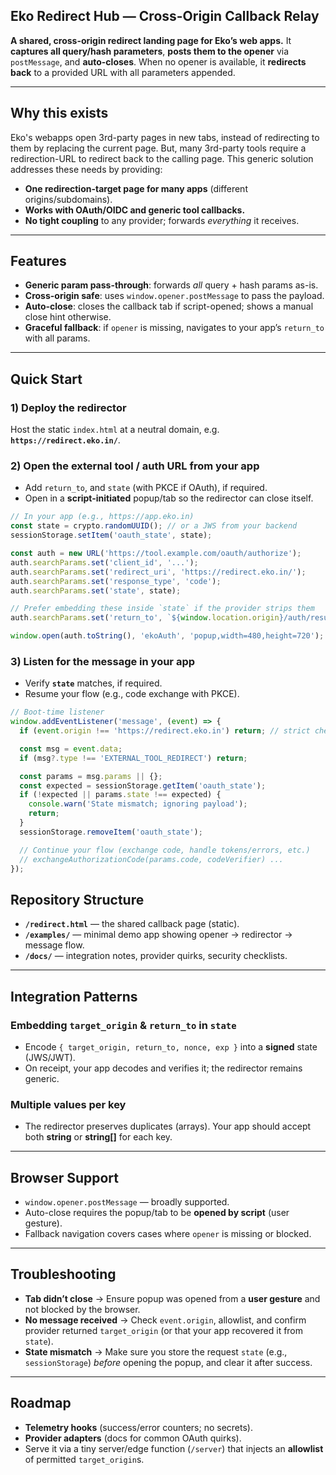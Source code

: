 ## Eko Redirect Hub — Cross-Origin Callback Relay

**A shared, cross-origin redirect landing page for Eko’s web apps.**
It **captures all query/hash parameters**, **posts them to the opener** via `postMessage`, and **auto-closes**. When no opener is available, it **redirects back** to a provided URL with all parameters appended.

---

## Why this exists

Eko's webapps open 3rd-party pages in new tabs, instead of redirecting to them by replacing the current page. But, many 3rd-party tools require a redirection-URL to redirect back to the calling page. This generic solution addresses these needs by providing:

* **One redirection-target page for many apps** (different origins/subdomains).
* **Works with OAuth/OIDC and generic tool callbacks.**
* **No tight coupling** to any provider; forwards *everything* it receives.

---

## Features

* **Generic param pass-through**: forwards *all* query + hash params as-is.
* **Cross-origin safe**: uses `window.opener.postMessage` to pass the payload.
* **Auto-close**: closes the callback tab if script-opened; shows a manual close hint otherwise.
* **Graceful fallback**: if `opener` is missing, navigates to your app’s `return_to` with all params.

---

## Quick Start

### 1) Deploy the redirector

Host the static `index.html` at a neutral domain, e.g. **`https://redirect.eko.in/`**.

### 2) Open the external tool / auth URL from your app

* Add `return_to`, and `state` (with PKCE if OAuth), if required.
* Open in a **script-initiated** popup/tab so the redirector can close itself.

```js
// In your app (e.g., https://app.eko.in)
const state = crypto.randomUUID(); // or a JWS from your backend
sessionStorage.setItem('oauth_state', state);

const auth = new URL('https://tool.example.com/oauth/authorize');
auth.searchParams.set('client_id', '...');
auth.searchParams.set('redirect_uri', 'https://redirect.eko.in/');
auth.searchParams.set('response_type', 'code');
auth.searchParams.set('state', state);

// Prefer embedding these inside `state` if the provider strips them
auth.searchParams.set('return_to', `${window.location.origin}/auth/resume`);

window.open(auth.toString(), 'ekoAuth', 'popup,width=480,height=720');
```

### 3) Listen for the message in your app

* Verify **`state`** matches, if required.
* Resume your flow (e.g., code exchange with PKCE).

```js
// Boot-time listener
window.addEventListener('message', (event) => {
  if (event.origin !== 'https://redirect.eko.in') return; // strict check

  const msg = event.data;
  if (msg?.type !== 'EXTERNAL_TOOL_REDIRECT') return;

  const params = msg.params || {};
  const expected = sessionStorage.getItem('oauth_state');
  if (!expected || params.state !== expected) {
    console.warn('State mismatch; ignoring payload');
    return;
  }
  sessionStorage.removeItem('oauth_state');

  // Continue your flow (exchange code, handle tokens/errors, etc.)
  // exchangeAuthorizationCode(params.code, codeVerifier) ...
});
```

## Repository Structure

* **`/redirect.html`** — the shared callback page (static).
* **`/examples/`** — minimal demo app showing opener → redirector → message flow.
* **`/docs/`** — integration notes, provider quirks, security checklists.

---

## Integration Patterns

### Embedding `target_origin` & `return_to` in `state`

* Encode `{ target_origin, return_to, nonce, exp }` into a **signed** state (JWS/JWT).
* On receipt, your app decodes and verifies it; the redirector remains generic.

### Multiple values per key

* The redirector preserves duplicates (arrays). Your app should accept both **string** or **string\[]** for each key.

---

## Browser Support

* `window.opener.postMessage` — broadly supported.
* Auto-close requires the popup/tab to be **opened by script** (user gesture).
* Fallback navigation covers cases where `opener` is missing or blocked.

---

## Troubleshooting

* **Tab didn’t close** → Ensure popup was opened from a **user gesture** and not blocked by the browser.
* **No message received** → Check `event.origin`, allowlist, and confirm provider returned `target_origin` (or that your app recovered it from `state`).
* **State mismatch** → Make sure you store the request `state` (e.g., `sessionStorage`) *before* opening the popup, and clear it after success.

---

## Roadmap

* **Telemetry hooks** (success/error counters; no secrets).
* **Provider adapters** (docs for common OAuth quirks).
* Serve it via a tiny server/edge function (`/server`) that injects an **allowlist** of permitted `target_origin`s.

